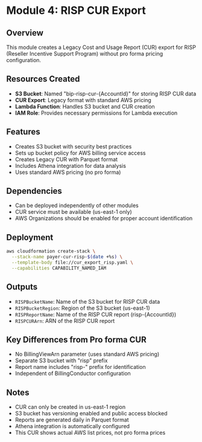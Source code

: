 # Module 4: RISP CUR Export

## Overview
This module creates a Legacy Cost and Usage Report (CUR) export for RISP (Reseller Incentive Support Program) without pro forma pricing configuration.

## Resources Created
- **S3 Bucket**: Named "bip-risp-cur-{AccountId}" for storing RISP CUR data
- **CUR Export**: Legacy format with standard AWS pricing
- **Lambda Function**: Handles S3 bucket and CUR creation
- **IAM Role**: Provides necessary permissions for Lambda execution

## Features
- Creates S3 bucket with security best practices
- Sets up bucket policy for AWS billing service access
- Creates Legacy CUR with Parquet format
- Includes Athena integration for data analysis
- Uses standard AWS pricing (no pro forma)

## Dependencies
- Can be deployed independently of other modules
- CUR service must be available (us-east-1 only)
- AWS Organizations should be enabled for proper account identification

## Deployment
```bash
aws cloudformation create-stack \
  --stack-name payer-cur-risp-$(date +%s) \
  --template-body file://cur_export_risp.yaml \
  --capabilities CAPABILITY_NAMED_IAM
```

## Outputs
- `RISPBucketName`: Name of the S3 bucket for RISP CUR data
- `RISPBucketRegion`: Region of the S3 bucket (us-east-1)
- `RISPReportName`: Name of the RISP CUR report (risp-{AccountId})
- `RISPCURArn`: ARN of the RISP CUR report

## Key Differences from Pro forma CUR
- No BillingViewArn parameter (uses standard AWS pricing)
- Separate S3 bucket with "risp" prefix
- Report name includes "risp-" prefix for identification
- Independent of BillingConductor configuration

## Notes
- CUR can only be created in us-east-1 region
- S3 bucket has versioning enabled and public access blocked
- Reports are generated daily in Parquet format
- Athena integration is automatically configured
- This CUR shows actual AWS list prices, not pro forma prices